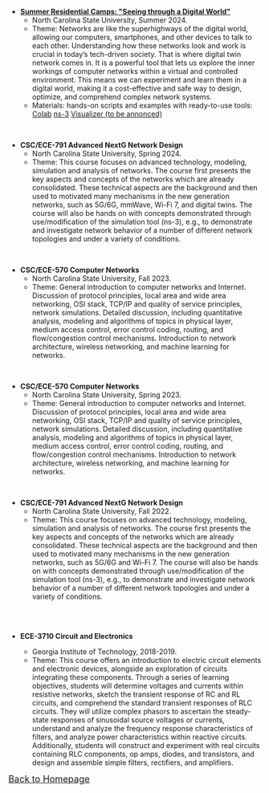 <!-- ## <span id="j4"><font color='darkblue' face="Georgia">TEACHING</font></span> -->

* [**Summer Residential Camps: "Seeing through a Digital World"**](https://www.engr.ncsu.edu/theengineeringplace/summerprograms/hs-residential/) 
  * North Carolina State University, Summer 2024.
  * Theme: Networks are like the superhighways of the digital world, allowing our computers, smartphones, and other devices to talk to each other. Understanding how these networks look and work is crucial in today’s tech-driven society. That is where digital twin network comes in. It is a powerful tool that lets us explore the inner workings of computer networks within a virtual and controlled environment. This means we can experiment and learn them in a digital world, making it a cost-effective and safe way to design, optimize, and comprehend complex network systems.
  * Materials: hands-on scripts and examples with ready-to-use tools: [Colab](https://github.com/SummerEkko/NS-3_Examples/tree/master/Done)  [ns-3](https://github.com/SummerEkko/NS-3_Examples/tree/master)  [Visualizer (to be annonced)](xxx)

&emsp;
&emsp;

* **CSC/ECE-791 Advanced NextG Network Design** 
  * North Carolina State University, Spring 2024.
  * Theme: This course focuses on advanced technology, modeling, simulation and analysis of networks. The course first presents the key aspects and concepts of the networks which are already consolidated. These technical aspects are the background and then used to motivated many mechanisms in the new generation networks, such as 5G/6G, mmWave, Wi-Fi 7, and digital twins. The course will also be hands on with concepts demonstrated through use/modification of the simulation tool (ns-3), e.g., to demonstrate and investigate network behavior of a number of different network topologies and under a variety of conditions.

&emsp;
&emsp;

* **CSC/ECE-570 Computer Networks** 
  * North Carolina State University, Fall 2023.
  * Theme: General introduction to computer networks and Internet. Discussion of protocol principles, local area and wide area networking, OSI stack, TCP/IP and quality of service principles, network simulations. Detailed discussion, including quantitative analysis, modeling and algorithms of topics in physical layer, medium access control, error control coding, routing, and flow/congestion control mechanisms. Introduction to network architecture, wireless networking, and machine learning for networks.

&emsp;
&emsp;

* **CSC/ECE-570 Computer Networks** 
  * North Carolina State University, Spring 2023.
  * Theme: General introduction to computer networks and Internet. Discussion of protocol principles, local area and wide area networking, OSI stack, TCP/IP and quality of service principles, network simulations. Detailed discussion, including quantitative analysis, modeling and algorithms of topics in physical layer, medium access control, error control coding, routing, and flow/congestion control mechanisms. Introduction to network architecture, wireless networking, and machine learning for networks.

&emsp;
&emsp;

* **CSC/ECE-791 Advanced NextG Network Design** 
  * North Carolina State University, Fall 2022.
  * Theme: This course focuses on advanced technology, modeling, simulation and analysis of networks. The course first presents the key aspects and concepts of the networks which are already consolidated. These technical aspects are the background and then used to motivated many mechanisms in the new generation networks, such as 5G/6G and Wi-Fi 7. The course will also be hands on with concepts demonstrated through use/modification of the simulation tool (ns-3), e.g., to demonstrate and investigate network behavior of a number of different network topologies and under a variety of conditions.

&emsp;  
&emsp; 

* **ECE-3710 Circuit and Electronics**  
  * Georgia Institute of Technology, 2018-2019.
  * Theme: This course offers an introduction to electric circuit elements and electronic devices, alongside an exploration of circuits integrating these components. Through a series of learning objectives, students will determine voltages and currents within resistive networks, sketch the transient response of RC and RL circuits, and comprehend the standard transient responses of RLC circuits. They will utilize complex phasors to ascertain the steady-state responses of sinusoidal source voltages or currents, understand and analyze the frequency response characteristics of filters, and analyze power characteristics within reactive circuits. Additionally, students will construct and experiment with real circuits containing RLC components, op amps, diodes, and transistors, and design and assemble simple filters, rectifiers, and amplifiers.


  <!-- * ISYE 6601 Linear Optimization -->
  <!-- * ISYE 6603 Nonlinear Optimization -->
  <!-- * ISYE 7684 Advanced Nonlinear Programming -->
  <!-- <br/>(instructed by Prof. [Arkadi Nemirovski](https://www.isye.gatech.edu/users/arkadi-nemirovski)) -->
  
  

[<u><font size='4'>Back to Homepage</font></u>](https://yuchen-sh.github.io)
